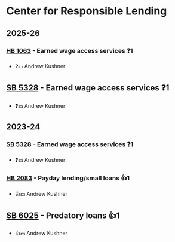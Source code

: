 # Center for Responsible Lending
## 2025-26

### [HB 1063](/bill/2025-26/hb/1063/) - Earned wage access services   ❓1
* ❓💵 Andrew Kushner

## [SB 5328](/bill/2025-26/sb/5328/) - Earned wage access services   ❓1
* ❓💵 Andrew Kushner

## 2023-24

### [SB 5328](/bill/2023-24/sb/5328/) - Earned wage access services   ❓1
* ❓💵 Andrew Kushner

### [HB 2083](/bill/2023-24/hb/2083/) - Payday lending/small loans 👍1  
* 👍💵 Andrew Kushner

## [SB 6025](/bill/2023-24/sb/6025/) - Predatory loans 👍1  
* 👍💵 Andrew Kushner
